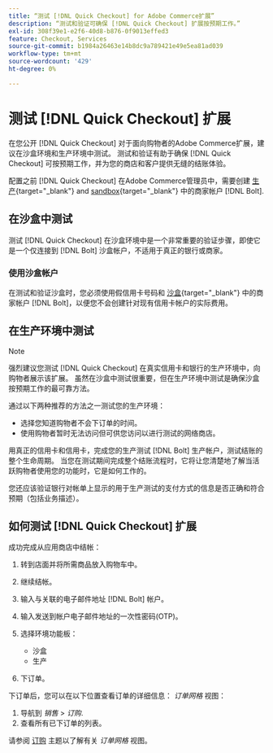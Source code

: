 ```yaml
---
title: “测试 [!DNL Quick Checkout] for Adobe Commerce扩展”
description: “测试和验证可确保 [!DNL Quick Checkout] 扩展按预期工作。”
exl-id: 308f39e1-e2f6-40d8-b876-0f9013effed3
feature: Checkout, Services
source-git-commit: b1984a26463e14b8dc9a789421e49e5ea81ad039
workflow-type: tm+mt
source-wordcount: '429'
ht-degree: 0%

---
```



# 测试 [!DNL Quick Checkout] 扩展

在您公开 [!DNL Quick Checkout] 对于面向购物者的Adobe Commerce扩展，建议在沙盒环境和生产环境中测试。 测试和验证有助于确保 [!DNL Quick Checkout] 可按预期工作，并为您的商店和客户提供无缝的结账体验。

配置之前 [!DNL Quick Checkout] 在Adobe Commerce管理员中，需要创建  [生产](https://merchant.bolt.com/register){target="_blank"} and [sandbox](https://merchant-sandbox.bolt.com/register){target="_blank"} 中的商家帐户 [!DNL Bolt].

## 在沙盒中测试

测试 [!DNL Quick Checkout] 在沙盒环境中是一个非常重要的验证步骤，即使它是一个仅连接到 [!DNL Bolt] 沙盒帐户，不适用于真正的银行或商家。

### 使用沙盒帐户

在测试和验证沙盒时，您必须使用假信用卡号码和 [沙盒](https://merchant-sandbox.bolt.com/register){target="_blank"} 中的商家帐户 [!DNL Bolt]，以便您不会创建针对现有信用卡帐户的实际费用。

## 在生产环境中测试

>[!NOTE]
>
> 强烈建议您测试 [!DNL Quick Checkout] 在真实信用卡和银行的生产环境中，向购物者展示该扩展。 虽然在沙盒中测试很重要，但在生产环境中测试是确保沙盒按预期工作的最可靠方法。

通过以下两种推荐的方法之一测试您的生产环境：

- 选择您知道购物者不会下订单的时间。
- 使用购物者暂时无法访问但可供您访问以进行测试的网络商店。

用真正的信用卡和信用卡，完成您的生产测试 [!DNL Bolt] 生产帐户，测试结账的整个生命周期。 当您在测试期间完成整个结账流程时，它将让您清楚地了解当活跃购物者使用您的功能时，它是如何工作的。

您还应该验证银行对帐单上显示的用于生产测试的支付方式的信息是否正确和符合预期（包括业务描述）。

## 如何测试 [!DNL Quick Checkout] 扩展

成功完成从应用商店中结帐：

1. 转到店面并将所需商品放入购物车中。
1. 继续结帐。
1. 输入与关联的电子邮件地址 [!DNL Bolt] 帐户。
1. 输入发送到帐户电子邮件地址的一次性密码(OTP)。
1. 选择环境功能板：

   - 沙盒
   - 生产

1. 下订单。

下订单后，您可以在以下位置查看订单的详细信息： _订单网格_ 视图：

1. 导航到 _销售_ > _订购_.
1. 查看所有已下订单的列表。

请参阅 [订购](https://docs.magento.com/user-guide/sales/orders.html) 主题以了解有关 _订单网格_ 视图。
